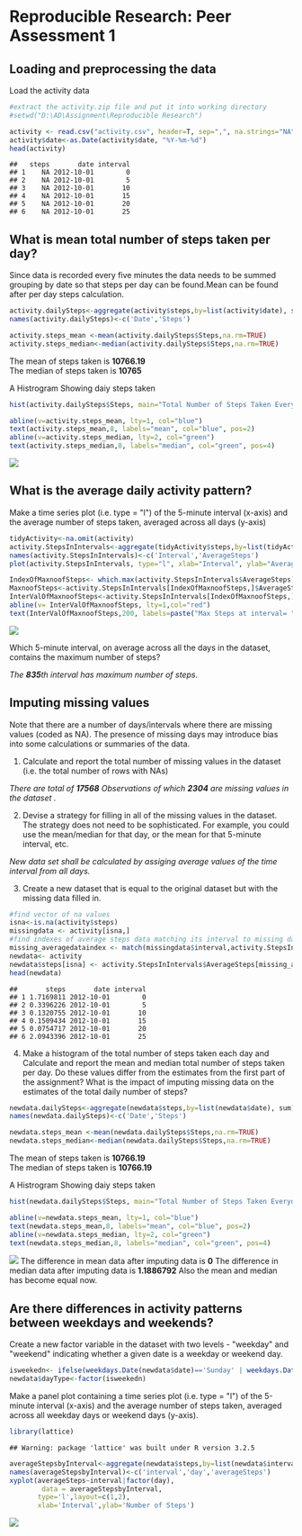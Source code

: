 # Reproducible Research: Peer Assessment 1

## Loading and preprocessing the data
Load the activity data

```r
#extract the activity.zip file and put it into working directory
#setwd("D:\AD\Assignment\Reproducible Research")
```

```r
activity <- read.csv("activity.csv", header=T, sep=",", na.strings="NA")
activity$date<-as.Date(activity$date, "%Y-%m-%d")
head(activity)
```

```
##   steps       date interval
## 1    NA 2012-10-01        0
## 2    NA 2012-10-01        5
## 3    NA 2012-10-01       10
## 4    NA 2012-10-01       15
## 5    NA 2012-10-01       20
## 6    NA 2012-10-01       25
```

## What is mean total number of steps taken per day?

Since data is recorded every five minutes the data needs to be summed grouping by date
so that steps per day can be found.Mean can be found after per day steps calculation.

```r
activity.dailySteps<-aggregate(activity$steps,by=list(activity$date), sum)
names(activity.dailySteps)<-c('Date','Steps')

activity.steps_mean <-mean(activity.dailySteps$Steps,na.rm=TRUE)
activity.steps_median<-median(activity.dailySteps$Steps,na.rm=TRUE)
```
The mean of steps taken is **10766.19**  
The median of steps taken is **10765**

A Histrogram Showing daiy steps taken

```r
hist(activity.dailySteps$Steps, main="Total Number of Steps Taken Everyday", xlab="Steps", breaks=50,col='orange',xlim=c(0,25000),ylim=c(0,8))

abline(v=activity.steps_mean, lty=1, col="blue")
text(activity.steps_mean,8, labels="mean", col="blue", pos=2)
abline(v=activity.steps_median, lty=2, col="green")
text(activity.steps_median,8, labels="median", col="green", pos=4)
```

![](PA1_template_files/figure-html/histogram-1.png)<!-- -->

## What is the average daily activity pattern?
Make a time series plot (i.e. type = "l") of the 5-minute interval (x-axis) and the average number of steps taken, averaged across all days (y-axis)

```r
tidyActivity<-na.omit(activity)
activity.StepsInIntervals<-aggregate(tidyActivity$steps,by=list(tidyActivity$interval), mean)
names(activity.StepsInIntervals)<-c('Interval','AverageSteps')
plot(activity.StepsInIntervals, type="l", xlab="Interval", ylab="Average Steps", main="Average Daily Activity Pattern")

IndexOfMaxnoofSteps<- which.max(activity.StepsInIntervals$AverageSteps)
MaxnoofSteps<-activity.StepsInIntervals[IndexOfMaxnoofSteps,]$AverageSteps
InterValOfMaxnoofSteps<-activity.StepsInIntervals[IndexOfMaxnoofSteps,]$Interval
abline(v= InterValOfMaxnoofSteps, lty=1,col="red")
text(InterValOfMaxnoofSteps,200, labels=paste("Max Steps at interval= ",InterValOfMaxnoofSteps) , col="red", pos=4)
```

![](PA1_template_files/figure-html/unnamed-chunk-4-1.png)<!-- -->


Which 5-minute interval, on average across all the days in the dataset, contains the maximum number of steps?

_The **835**th  interval has maximum number of steps._

## Imputing missing values

Note that there are a number of days/intervals where there are missing values (coded as NA). The presence of missing days may introduce bias into some calculations or summaries of the data.

1. Calculate and report the total number of missing values in the dataset (i.e. the total number of rows with NAs)

_There are total of **17568** Observations of which **2304** are missing values in the dataset ._

2. Devise a strategy for filling in all of the missing values in the dataset. The
strategy does not need to be sophisticated. For example, you could use
the mean/median for that day, or the mean for that 5-minute interval, etc.

_New data set shall be calculated by assiging average values of the time interval from all days._

3. Create a new dataset that is equal to the original dataset but with the
missing data filled in.


```r
#find vector of na values
isna<-is.na(activity$steps)
missingdata <- activity[isna,]
#find indexes of average steps data matching its interval to missing data.
missing_averagedataindex <- match(missingdata$interval,activity.StepsInIntervals$Interval)
newdata<- activity
newdata$steps[isna] <- activity.StepsInIntervals$AverageSteps[missing_averagedataindex]
head(newdata)
```

```
##       steps       date interval
## 1 1.7169811 2012-10-01        0
## 2 0.3396226 2012-10-01        5
## 3 0.1320755 2012-10-01       10
## 4 0.1509434 2012-10-01       15
## 5 0.0754717 2012-10-01       20
## 6 2.0943396 2012-10-01       25
```


4. Make a histogram of the total number of steps taken each day and Calculate
and report the mean and median total number of steps taken per day. Do
these values differ from the estimates from the first part of the assignment?
What is the impact of imputing missing data on the estimates of the total
daily number of steps?



```r
newdata.dailySteps<-aggregate(newdata$steps,by=list(newdata$date), sum)
names(newdata.dailySteps)<-c('Date','Steps')

newdata.steps_mean <-mean(newdata.dailySteps$Steps,na.rm=TRUE)
newdata.steps_median<-median(newdata.dailySteps$Steps,na.rm=TRUE)
```
The mean of steps taken is **10766.19**  
The median of steps taken is **10766.19**

A Histrogram Showing daiy steps taken

```r
hist(newdata.dailySteps$Steps, main="Total Number of Steps Taken Everyday", xlab="Steps", breaks=50,col='orange',xlim=c(0,25000),ylim=c(0,12))

abline(v=newdata.steps_mean, lty=1, col="blue")
text(newdata.steps_mean,8, labels="mean", col="blue", pos=2)
abline(v=newdata.steps_median, lty=2, col="green")
text(newdata.steps_median,8, labels="median", col="green", pos=4)
```

![](PA1_template_files/figure-html/newhistogram-1.png)<!-- -->
The difference in mean data after imputing data is
**0**
The difference in median data after imputing data is
**1.1886792**
Also the mean and median has become equal now.



## Are there differences in activity patterns between weekdays and weekends?

Create a new factor variable in the dataset with two levels - "weekday"
and "weekend" indicating whether a given date is a weekday or weekend
day.



```r
isweekedn<- ifelse(weekdays.Date(newdata$date)=='Sunday' | weekdays.Date(newdata$date) =='Saturday','WeekEnd','WeekDay')
newdata$dayType<-factor(isweekedn)
```

Make a panel plot containing a time series plot (i.e. type = "l") of the
5-minute interval (x-axis) and the average number of steps taken, averaged
across all weekday days or weekend days (y-axis).


```r
library(lattice)
```

```
## Warning: package 'lattice' was built under R version 3.2.5
```

```r
averageStepsbyInterval<-aggregate(newdata$steps,by=list(newdata$interval,newdata$dayType), mean)
names(averageStepsbyInterval)<-c('interval','day','averageSteps')
xyplot(averageSteps~interval|factor(day),
        data = averageStepsbyInterval,
       type='l',layout=c(1,2),
       xlab='Interval',ylab='Number of Steps')
```

![](PA1_template_files/figure-html/unnamed-chunk-8-1.png)<!-- -->
